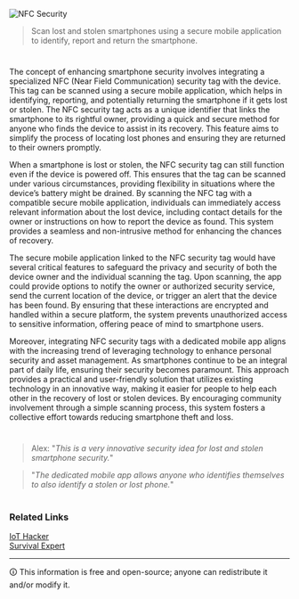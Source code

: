 ![NFC Security](https://github.com/user-attachments/assets/a21066bb-1ced-48c8-993c-e7e355c9316e)

> Scan lost and stolen smartphones using a secure mobile application to identify, report and return the smartphone.

#

The concept of enhancing smartphone security involves integrating a specialized NFC (Near Field Communication) security tag with the device. This tag can be scanned using a secure mobile application, which helps in identifying, reporting, and potentially returning the smartphone if it gets lost or stolen. The NFC security tag acts as a unique identifier that links the smartphone to its rightful owner, providing a quick and secure method for anyone who finds the device to assist in its recovery. This feature aims to simplify the process of locating lost phones and ensuring they are returned to their owners promptly.

When a smartphone is lost or stolen, the NFC security tag can still function even if the device is powered off. This ensures that the tag can be scanned under various circumstances, providing flexibility in situations where the device’s battery might be drained. By scanning the NFC tag with a compatible secure mobile application, individuals can immediately access relevant information about the lost device, including contact details for the owner or instructions on how to report the device as found. This system provides a seamless and non-intrusive method for enhancing the chances of recovery.

The secure mobile application linked to the NFC security tag would have several critical features to safeguard the privacy and security of both the device owner and the individual scanning the tag. Upon scanning, the app could provide options to notify the owner or authorized security service, send the current location of the device, or trigger an alert that the device has been found. By ensuring that these interactions are encrypted and handled within a secure platform, the system prevents unauthorized access to sensitive information, offering peace of mind to smartphone users.

Moreover, integrating NFC security tags with a dedicated mobile app aligns with the increasing trend of leveraging technology to enhance personal security and asset management. As smartphones continue to be an integral part of daily life, ensuring their security becomes paramount. This approach provides a practical and user-friendly solution that utilizes existing technology in an innovative way, making it easier for people to help each other in the recovery of lost or stolen devices. By encouraging community involvement through a simple scanning process, this system fosters a collective effort towards reducing smartphone theft and loss.

#

> Alex: "*This is a very innovative security idea for lost and stolen smartphone security.*"

> "*The dedicated mobile app allows anyone who identifies themselves to also identify a stolen or lost phone.*"

#
### Related Links

[IoT Hacker](https://chatgpt.com/g/g-ZeaWspw0A-iot-hacker)
<br>
[Survival Expert](https://chat.openai.com/g/g-J4RLVmtT5-survival-expert)

***
🛈 This information is free and open-source; anyone can redistribute it and/or modify it.
